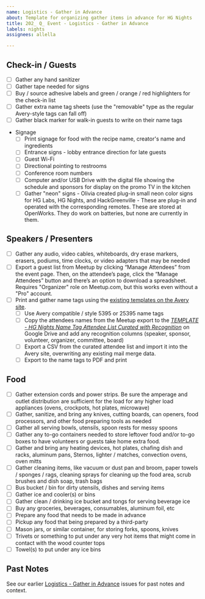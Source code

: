 ```yaml
---
name: Logistics - Gather in Advance
about: Template for organizing gather items in advance for HG Nights
title: 202_ Q_ Event - Logistics - Gather in Advance
labels: nights
assignees: allella

---
```


## Check-in / Guests
- [ ] Gather any hand sanitizer
- [ ] Gather tape needed for signs
- [ ] Buy / source adhesive labels and green / orange / red highlighters for the check-in list
- [ ] Gather extra name tag sheets (use the "removable" type as the regular Avery-style tags can fall off)
- [ ] Gather black marker for walk-in guests to write on their name tags
- Signage
  - [ ] Print signage for food with the recipe name, creator's name and ingredients
  - [ ] Entrance signs - lobby entrance direction for late guests
  - [ ] Guest Wi-Fi
  - [ ] Directional pointing to restrooms
  - [ ] Conference room numbers
  - [ ] Computer and/or USB Drive with the digital file showing the schedule and sponsors for display on the promo TV in the kitchen
  - [ ] Gather "neon" signs - Olivia created plug-in small neon color signs for HG Labs, HG Nights, and HackGreenville - These are plug-in and operated with the corresponding remotes. These are stored at OpenWorks. They do work on batteries, but none are currently in them.

## Speakers / Presenters
- [ ] Gather any audio, video cables, whiteboards, dry erase markers, erasers, podiums, time clocks, or video adapters that may be needed
- [ ] Export a guest list from Meetup by clicking “Manage Attendees” from the event page. Then, on the attendee’s page, click the “Manage Attendees” button and there’s an option to download a spreadsheet. Requires "Organizer" role on Meetup.com, but this works even without a "Pro" account.
- [ ] Print and gather name tags using the [existing templates on the Avery site](https://www.avery.com/myaccount/projects).
  - [ ] Use Avery compatible / style 5395 or 25395 name tags
  - [ ] Copy the attendees names from the Meetup export to the [_TEMPLATE - HG Nights Name Tag Attendee List Curated with Recognition_](https://docs.google.com/spreadsheets/d/14N1BP9ien56pc9Q3LjxuNqPUEQj08zWKnB38GR7vyLc/edit?gid=0#gid=0) on Google Drive and add any recognition columns (speaker, sponsor, volunteer, organizer, committee, board)
  - [ ] Export a CSV from the curated attendee list and import it into the Avery site, overwriting any existing mail merge data.
  - [ ] Export to the name tags to PDF and print

## Food
- [ ] Gather extension cords and power strips. Be sure the amperage and outlet distribution are sufficient for the load for any higher load appliances (ovens, crockpots, hot plates, microwave)
- [ ] Gather, sanitize, and bring any knives, cutting boards, can openers, food processors, and other food preparing tools as needed
- [ ] Gather all serving bowls, utensils, spoon rests for messy spoons 
- [ ] Gather any to-go containers needed to store leftover food and/or to-go boxes to have volunteers or guests take home extra food. 
- [ ] Gather and bring any heating devices, hot plates, chafing dish and racks, aluminum pans, Sternos, lighter / matches, convection ovens, oven mitts
- [ ] Gather cleaning items, like vacuum or dust pan and broom, paper towels / sponges / rags, cleaning sprays for cleaning up the food area, scrub brushes and dish soap, trash bags
- [ ] Bus bucket / bin for dirty utensils, dishes and serving items 
- [ ] Gather ice and cooler(s) or bins
- [ ] Gather clean / drinking ice bucket and tongs for serving beverage ice 
- [ ] Buy any groceries, beverages, consumables, aluminum foil, etc
- [ ] Prepare any food that needs to be made in advance
- [ ] Pickup any food that being prepared by a third-party
- [ ] Mason jars, or similar container, for storing forks, spoons, knives
- [ ] Trivets or something to put under any very hot items that might come in contact with the wood counter tops
- [ ] Towel(s) to put under any ice bins

## Past Notes
See our earlier [Logistics - Gather in Advance](https://github.com/hackgvl/nights/issues?q=gather+in%3Atitle+is%3Aissue) issues for past notes and context.
